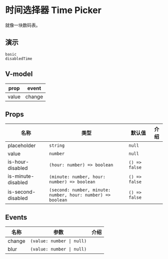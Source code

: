 # 时间选择器 Time Picker
就像一块数码表。

## 演示
```demo
basic
disabledTime
```
## V-model
|prop|event|
|-|-|
|value|change|

## Props
|名称|类型|默认值|介绍|
|-|-|-|-|
|placeholder|`string`|`null`||
|value|`number`|`null`||
|is-hour-disabled|`(hour: number) => boolean`|`() => false`||
|is-minute-disabled|`(minute: number, hour: number) => boolean`|`() => false`||
|is-second-disabled|`(second: number, minute: number, hour: number) => boolean`|`() => false`||

## Events
|名称|参数|介绍|
|-|-|-|
|change|`(value: number \| null)`||
|blur|`(value: number \| null)`||